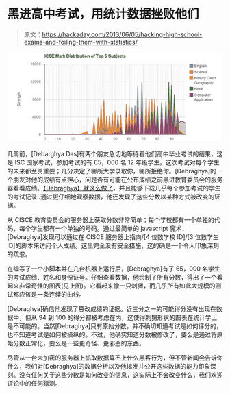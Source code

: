# 黑进高中考试，用统计数据挫败他们

> 原文：<https://hackaday.com/2013/06/05/hacking-high-school-exams-and-foiling-them-with-statistics/>

![graph](img/8d90f536ae02a7ba64b3e90b717756dd.png)

几周前，[Debarghya Das]有两个朋友急切地等待着他们高中毕业考试的结果，这是 ISC 国家考试，参加考试的有 65，000 名 12 年级学生。这次考试对每个学生的未来都至关重要；几分决定了哪所大学录取你，哪所拒绝你。[Debraghya]的一个朋友对他的成绩有点担心，问是否有可能在公布成绩之前黑进教育委员会的服务器看看成绩。[【Debraghya】就这么做了](http://deedy.quora.com/Hacking-into-the-Indian-Education-System)，并且能够下载几乎每个参加考试的学生的考试记录..通过更仔细地观察数据，他还发现了这些分数以某种方式被改变的证据。

从 CISCE 教育委员会的服务器上获取分数非常简单；每个学校都有一个单独的代码，每个学生都有一个单独的号码。通过最简单的 javascript 魔术，[Debraghya]发现可以通过在 CISCE 服务器上指向/[4 位数学校 ID]/[3 位数学生 ID]的脚本来访问个人成绩。这里完全没有安全措施，这的确是一个令人印象深刻的疏忽。

在编写了一个小脚本并在几台机器上运行后，[Debraghya]有了 65，000 名学生的考试成绩、姓名和身份证号。仔细查看数据，他绘制了所有分数，得出了一个看起来非常奇怪的图表(见上图)。它看起来像一只刺猬，而几乎所有如此大规模的测试都应该是一条连续的曲线。

[Debraghya]确信他发现了篡改成绩的证据。近三分之一的可能得分没有出现在数据中，但从 94 到 100 的得分都被考虑在内，这使得刺猬形状的图表在统计学上是不可能的。当然[Debraghya]只有原始分数，并不确切知道考试是如何评分的，也不知道考试是如何被操纵的。不过，他确实知道分数被修改了，要么是通过将原始分数正常化，要么是一些更奇怪、更邪恶的东西。

尽管从一台未加密的服务器上抓取数据算不上什么黑客行为，但不管新闻会告诉你什么，我们对[Debraghya]的数据分析以及他揭发并公开这些数据的能力印象深刻。没有任何关于这些分数是如何改变的信息，这实际上不会改变什么，我们欢迎评论中的任何猜测。